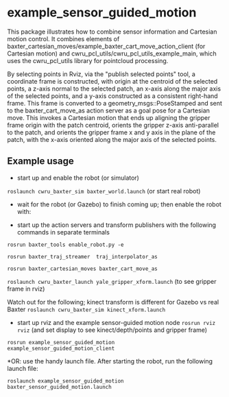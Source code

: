 # example_sensor_guided_motion
This package illustrates how to combine sensor information and Cartesian motion control.  It combines elements of baxter_cartesian_moves/example_baxter_cart_move_action_client (for Cartesian motion) and cwru_pcl_utils/cwru_pcl_utils_example_main, which uses the cwru_pcl_utils library for pointcloud processing.

By selecting points in Rviz, via the "publish selected points" tool, a coordinate frame is constructed, with origin at the centroid of the selected points, a z-axis normal to the selected patch, an x-axis along the major axis of the selected points, and a y-axis constructed as a consistent right-hand frame.  This frame is converted to a geometry_msgs::PoseStamped and sent to the baxter_cart_move_as action server as a goal pose for a Cartesian move.  This invokes a Cartesian motion that ends up aligning the gripper frame origin with the patch centroid, orients the gripper z-axis anti-parallel to the patch, and orients the gripper frame x and y axis in the plane of the patch, with the x-axis oriented along the major axis of the selected points.


## Example usage
* start up and enable the robot (or simulator)

`roslaunch cwru_baxter_sim baxter_world.launch` (or start real robot)

* wait for the robot (or Gazebo) to finish coming up; then enable the robot with:

* start up the action servers and transform publishers with the following commands in separate terminals

`rosrun baxter_tools enable_robot.py -e` 

`rosrun baxter_traj_streamer  traj_interpolator_as`

`rosrun baxter_cartesian_moves baxter_cart_move_as`

`roslaunch cwru_baxter_launch yale_gripper_xform.launch` (to see gripper frame in rviz)

Watch out for the following; kinect transform is different for Gazebo vs real Baxter
`roslaunch cwru_baxter_sim kinect_xform.launch`

* start up rviz and the example sensor-guided motion node
`rosrun rviz rviz` (and set display to see kinect/depth/points and gripper frame)

`rosrun example_sensor_guided_motion example_sensor_guided_motion_client`

*OR: use the handy launch file.  After starting the robot, run the following launch file:

`roslaunch example_sensor_guided_motion  baxter_sensor_guided_motion.launch`


    

